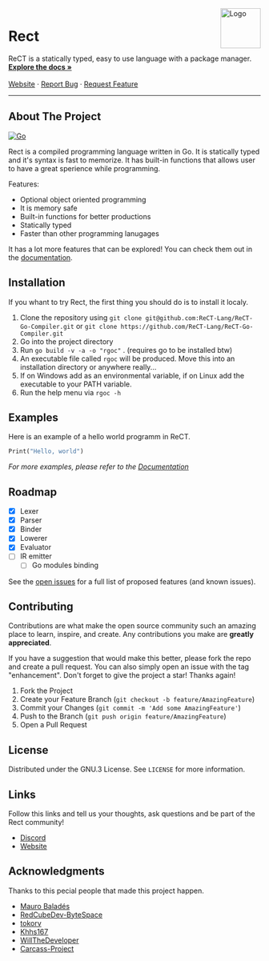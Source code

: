 
<img align="right" alt="Logo" width="80" height="80" src="https://avatars.githubusercontent.com/u/98979517?s=200&v=4" />

# Rect

<p>
	  ReCT is a statically typed, easy to use language with a package manager.
    <br />
    <a href=""><strong>Explore the docs »</strong></a>
    <br />
    <br />
    <a href="https://rect.ml">Website</a>
    ·
    <a href="https://github.com/ReCT-Lang/ReCT-Go-Compiler/issues">Report Bug</a>
    ·
    <a href="https://github.com/ReCT-Lang/ReCT-Go-Compiler/pulls">Request Feature</a>
</p>

<hr>

<!-- ABOUT THE PROJECT -->
## About The Project

[![Go](https://github.com/RedCubeDev-ByteSpace/ReCT-Go-Compiler/actions/workflows/go.yml/badge.svg)](https://github.com/RedCubeDev-ByteSpace/ReCT-Go-Compiler/actions/workflows/go.yml)  

Rect is a compiled programming language written in Go. It is statically typed and it's syntax is fast to memorize. It has built-in functions that allows user to have a great sperience while programming.

Features:
* Optional object oriented programming
* It is memory safe
* Built-in functions for better productions
* Statically typed
* Faster than other programming lanugages

It has a lot more features that can be explored! You can check them out in the [documentation]().

## Installation

If you whant to try Rect, the first thing you should do is to install it localy.

1. Clone the repository using `git clone git@github.com:ReCT-Lang/ReCT-Go-Compiler.git` or `git clone https://github.com/ReCT-Lang/ReCT-Go-Compiler.git`
2. Go into the project directory
3. Run `go build -v -a -o "rgoc"` . (requires go to be installed btw)
4. An executable file called `rgoc` will be produced. Move this into an installation directory or anywhere really...
5. If on Windows add as an environmental variable, if on Linux add the executable to your PATH variable.
6. Run the help menu via `rgoc -h`

## Examples

Here is an example of a hello world programm in ReCT.
```python
Print("Hello, world")
```

_For more examples, please refer to the [Documentation]()_


<!-- ROADMAP -->
## Roadmap

- [x] Lexer
- [x] Parser
- [x] Binder
- [x] Lowerer
- [x] Evaluator
- [ ] IR emitter
    - [ ] Go modules binding

See the [open issues](https://github.com/ReCT-Lang/ReCT-Go-Compiler/issues) for a full list of proposed features (and known issues).

<!-- CONTRIBUTING -->
## Contributing

Contributions are what make the open source community such an amazing place to learn, inspire, and create. Any contributions you make are **greatly appreciated**.

If you have a suggestion that would make this better, please fork the repo and create a pull request. You can also simply open an issue with the tag "enhancement".
Don't forget to give the project a star! Thanks again!

1. Fork the Project
2. Create your Feature Branch (`git checkout -b feature/AmazingFeature`)
3. Commit your Changes (`git commit -m 'Add some AmazingFeature'`)
4. Push to the Branch (`git push origin feature/AmazingFeature`)
5. Open a Pull Request

<!-- LICENSE -->
## License

Distributed under the GNU.3 License. See `LICENSE` for more information.

<!-- LINKS -->
## Links

Follow this links and tell us your thoughts, ask questions and be part of the Rect community!

* [Discord](https://discord.gg/kk9MsnABdF)
* [Website](http://rect.ml/)

<!-- ACKNOWLEDGMENTS -->
## Acknowledgments

Thanks to this pecial people that made this project happen.

* [Mauro Baladés](https://github.com/mauro-balades)
* [RedCubeDev-ByteSpace](https://github.com/RedCubeDev-ByteSpace)
* [tokorv](https://github.com/tokorv)
* [Khhs167](https://github.com/Khhs167)
* [WillTheDeveloper](https://github.com/WillTheDeveloper)
* [Carcass-Project](https://github.com/Carcass-Project)

